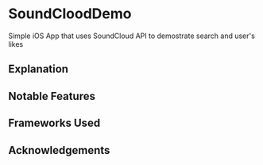 # SoundCloodDemo
Simple iOS App that uses SoundCloud API to demostrate search and user's likes

## Explanation

## Notable Features

## Frameworks Used

## Acknowledgements
